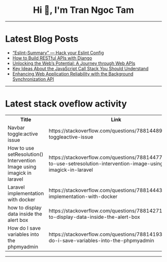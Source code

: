 <h1 align="center">Hi 👋, I'm Tran Ngoc Tam</h1>

---

# Latest Blog Posts 
<!-- BLOG-POST-LIST:START -->
- [“Eslint-Summary” — Hack your Eslint Config](https://dev.to/misterion96/eslint-summary-hack-your-eslint-config-2bc2)
- [How to Build RESTful APIs with Django](https://dev.to/media_geneous/how-to-build-restful-apis-with-django-2gig)
- [Unlocking the Web’s Potential: A Journey through Web APIs](https://dev.to/goldenthrust/unlocking-the-webs-potential-a-journey-through-web-apis-g68)
- [Key Ideas About the JavaScript Call Stack You Should Understand](https://dev.to/devstoriesplayground/key-ideas-about-the-javascript-call-stack-you-should-understand-2ehp)
- [Enhancing Web Application Reliability with the Background Synchronization API](https://dev.to/goldenthrust/enhancing-web-application-reliability-with-the-background-synchronization-api-194i)
<!-- BLOG-POST-LIST:END -->

---

# Latest stack oveflow activity
<table>
  <tr><th>Title</th><th>Link</th></tr>
  <!-- STACKOVERFLOW:START --><tr><td>Navbar toggle:active issue</td><td>https://stackoverflow.com/questions/78814489/navbar-toggleactive-issue</td></tr><tr><td>How to use setResolution&lpar;&rpar; Intervention Image using imagick in laravel</td><td>https://stackoverflow.com/questions/78814477/how-to-use-setresolution-intervention-image-using-imagick-in-laravel</td></tr><tr><td>Laravel implementation with docker</td><td>https://stackoverflow.com/questions/78814443/laravel-implementation-with-docker</td></tr><tr><td>how to display data inside the alert box</td><td>https://stackoverflow.com/questions/78814271/how-to-display-data-inside-the-alert-box</td></tr><tr><td>How do I save variables into the phpmyadmin</td><td>https://stackoverflow.com/questions/78814193/how-do-i-save-variables-into-the-phpmyadmin</td></tr><!-- STACKOVERFLOW:END -->
</table>

---


